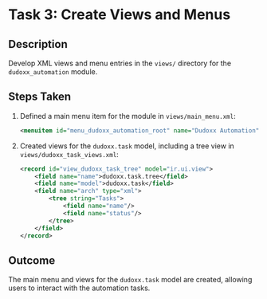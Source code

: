 # Task 3: Create Views and Menus

## Description
Develop XML views and menu entries in the `views/` directory for the `dudoxx_automation` module.

## Steps Taken
1. Defined a main menu item for the module in `views/main_menu.xml`:
   ```xml
   <menuitem id="menu_dudoxx_automation_root" name="Dudoxx Automation" sequence="10"/>
   ```

2. Created views for the `dudoxx.task` model, including a tree view in `views/dudoxx_task_views.xml`:
   ```xml
   <record id="view_dudoxx_task_tree" model="ir.ui.view">
       <field name="name">dudoxx.task.tree</field>
       <field name="model">dudoxx.task</field>
       <field name="arch" type="xml">
           <tree string="Tasks">
               <field name="name"/>
               <field name="status"/>
           </tree>
       </field>
   </record>
   ```

## Outcome
The main menu and views for the `dudoxx.task` model are created, allowing users to interact with the automation tasks.
